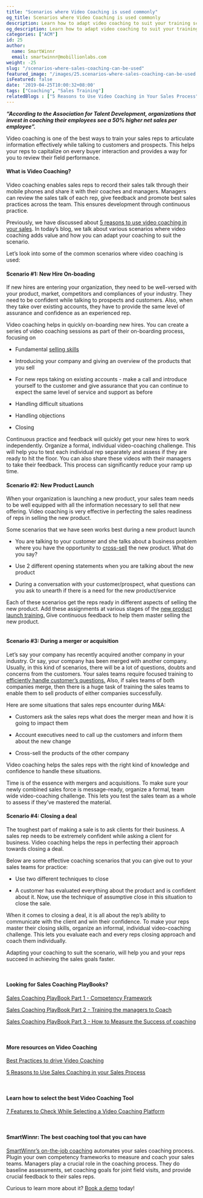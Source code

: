 ```yaml
---
title: "Scenarios where Video Coaching is used commonly"
og_title: Scenarios where Video Coaching is used commonly
description: Learn how to adapt video coaching to suit your training scenario
og_description: Learn how to adapt video coaching to suit your training scenario
categories: ["ACM"]
id: 25
author:
  name: SmartWinnr
  email: smartwinnr@mobillionlabs.com
weight: -25
slug: "/scenarios-where-sales-coaching-can-be-used"
featured_image: "/images/25.scenarios-where-sales-coaching-can-be-used.png"
isFeatured: false
date: '2019-04-25T10:00:32+08:00'
tags: ["Coaching", "Sales Training"]
relatedBlogs : ["5 Reasons to Use Video Coaching in Your Sales Process", "Sales Coaching PlayBook Part 2 - Training the Managers to Coach", "Sales Coaching Playbook Part 3- How to Measure Success of Coaching"]
---
```


**_“According to the Association for Talent Development, organizations that invest in coaching their employees see a 50% higher net sales per employee”._**

Video coaching is one of the best ways to train your sales reps to articulate information effectively while talking to customers and prospects. This helps your reps to capitalize on every buyer interaction and provides a way for you to review their field performance. 

#### **What is Video Coaching?**

Video coaching enables sales reps to record their sales talk through their mobile phones and share it with their coaches and managers. Managers can review the sales talk of each rep, give feedback and promote best sales practices across the team. This ensures development through continuous practice.

Previously, we have discussed about [5 reasons to use video coaching in your sales](https://www.smartwinnr.com/post/reasons-to-use-video-coaching-in-your-sales-progress/). In today’s blog, we talk about various scenarios where video coaching adds value and how you can adapt your coaching to suit the scenario.

Let’s look into some of the common scenarios where video coaching is used:

#### **Scenario #1: New Hire On-boading**

If new hires are entering your organization, they need to be well-versed with your product, market, competitors and compliances of your industry. They need to be confident while talking to prospects and customers. Also, when they take over existing accounts, they have to provide the same level of assurance and confidence as an experienced rep. 

Video coaching helps in quickly on-boarding new hires. You can create a series of video coaching sessions as part of their on-boarding process, focusing on

* Fundamental <a href="https://www.smartwinnr.com/post/7-selling-skills-that-are-essential-to-ace-remote-sales/" target="_blank" class="ml_custom_link">selling skills</a>

* Introducing your company and giving an overview of the products that you sell

* For new reps taking on existing accounts - make a call and introduce yourself to the customer and give assurance that you can continue to expect the same level of service and support as before

* Handling difficult situations

* Handling objections

* Closing

Continuous practice and feedback will quickly get your new hires to work independently. Organize a formal, individual video-coaching challenge. This will help you to test each individual rep separately and assess if they are ready to hit the floor. You can also share these videos with their managers to take their feedback. This process can significantly reduce your ramp up time.

#### **Scenario #2: New Product Launch**

When your organization is launching a new product, your sales team needs to be well equipped with all the information necessary to sell that new offering. Video coaching is very effective in perfecting the sales readiness of reps in selling the new product. 

Some scenarios that we have seen works best during a new product launch

* You are talking to your customer and she talks about a business problem where you have the opportunity to <a href="https://www.smartwinnr.com/post/tips-to-drive-cross-selling/" target="_blank" class="ml_custom_link">cross-sell</a> the new product. What do you say?

* Use 2 different opening statements when you are talking about the new product

* During a conversation with your customer/prospect, what questions can you ask to unearth if there is a need for the new product/service

Each of these scenarios get the reps ready in different aspects of selling the new product. Add these assignments at various stages of the <a href="https://smartwinnr.com/post/sales-training-and-communication-playbook-for-new-product-launch/" target="_blank" class="ml_custom_link">new product launch training.</a> Give continuous feedback to help them master selling the new product.

<img alt="" src="/images/video-coaching-scenarios.png" class="padding80 ml-padding-top0 ml-padding-bottom0">

#### **Scenario #3: During a merger or acquisition**

Let’s say your company has recently acquired another company in your industry. Or say, your company has been merged with another company. Usually, in this kind of scenarios, there will be a lot of questions, doubts and concerns from the customers. Your sales teams require focused training to <a href="https://smartwinnr.com/post/10-effective-techniques-to-overcome-sales-objections/" target="_blank" class="ml_custom_link">efficiently handle customer’s questions.</a> Also, if sales teams of both companies merge, then there is a huge task of training the sales teams to enable them to sell products of either companies successfully. 

Here are some situations that sales reps encounter during M&A:

* Customers ask the sales reps what does the merger mean and how it is going to impact them

* Account executives need to call up the customers and inform them about the new change

* Cross-sell the products of the other company

Video coaching helps the sales reps with the right kind of knowledge and confidence to handle these situations.

Time is of the essence with mergers and acquisitions. To make sure your newly combined sales force is message-ready, organize a formal, team wide video-coaching challenge. This lets you test the sales team as a whole to assess if they’ve mastered the material.

#### **Scenario #4: Closing a deal**

The toughest part of making a sale is to ask clients for their business. A sales rep needs to be extremely confident while asking a client for business. Video coaching helps the reps in perfecting their approach towards closing a deal.

Below are some effective coaching scenarios that you can give out to your sales teams for practice:

* Use two different techniques to close

* A customer has evaluated everything about the product and is confident about it. Now, use the technique of assumptive close in this situation to close the sale.

When it comes to closing a deal, it is all about the rep’s ability to communicate with the client and win their confidence. To make your reps master their closing skills, organize an informal, individual video-coaching challenge. This lets you evaluate each and every reps closing approach and coach them individually.

Adapting your coaching to suit the scenario, will help you and your reps succeed in achieving  the sales goals faster.

<br>

#### **Looking for Sales Coaching PlayBooks?**

<a href="https://smartwinnr.com/post/sales-coaching-playbook-part-1-competency-framework/" target="_blank" class="ml_custom_link">Sales Coaching PlayBook Part 1 - Competency Framework</a>

<a href="https://smartwinnr.com/post/sales-coaching-playbook-part-2-training-managers-to-coach/" target="_blank" class="ml_custom_link">Sales Coaching PlayBook Part 2 - Training the managers to Coach</a>

<a href="https://smartwinnr.com/post/sales-coaching-playbook-3-how-to-measure-the-success-of-coaching/" target="_blank" class="ml_custom_link">Sales Coaching PlayBook Part 3 - How to Measure the Success of coaching</a>

<br>

#### **More resources on Video Coaching**

<a href="https://www.smartwinnr.com/post/best-practices-to-drive-video-coaching/" target="_blank" class="ml_custom_link">Best Practices to drive Video Coaching</a>

<a href="https://smartwinnr.com/post/reasons-to-use-video-coaching-in-your-sales-progress/" target="_blank" class="ml_custom_link">5 Reasons to Use Sales Coaching in your Sales Process</a>

<br>

#### **Learn how to select the best Video Coaching Tool**

<a href="https://smartwinnr.com/post/7-features-to-check-while-selecting-a-video-coaching-platform/" target="_blank" class="ml_custom_link">7 Features to Check While Selecting a Video Coaching Platform</a>

<br>

#### **SmartWinnr: The best coaching tool that you can have**

<a href="https://smartwinnr.com/product/sales-coaching/" target="_blank" class="ml_custom_link">SmartWinnr’s on-the-job coaching</a> automates your sales coaching process. Plugin your own competency frameworks to measure and coach your sales teams. Managers play a crucial role in the coaching process. They do baseline assessments, set coaching goals for joint field visits, and provide crucial feedback to their sales reps.

Curious to learn more about it? <a href="https://www.smartwinnr.com/request-demo/" target="_blank" class="ml_custom_link">Book a demo</a> today!

